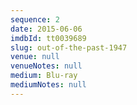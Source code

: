```yaml
---
sequence: 2
date: 2015-06-06
imdbId: tt0039689
slug: out-of-the-past-1947
venue: null
venueNotes: null
medium: Blu-ray
mediumNotes: null
---
```



